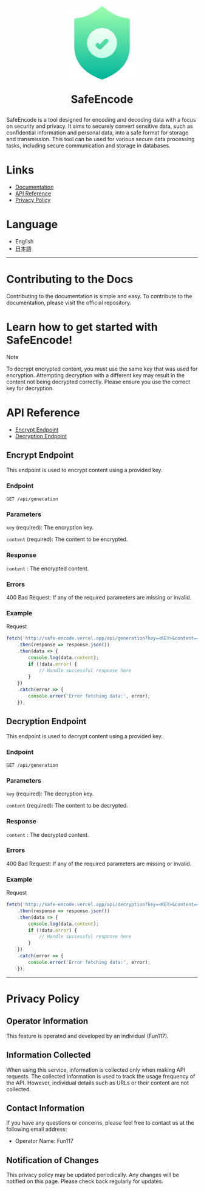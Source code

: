 <h1 align="center">
	<img src="./public/assets/brand/SafeEncode/safe-encode192x192.png"/>
	<p>SafeEncode</p>
</h1>

SafeEncode is a tool designed for encoding and decoding data with a focus on security and privacy. It aims to securely convert sensitive data, such as confidential information and personal data, into a safe format for storage and transmission. This tool can be used for various secure data processing tasks, including secure communication and storage in databases.

# Links

- [Documentation](https://safe-encode.vercel.app/docs)
- [API Reference](https://safe-encode.vercel.app/docs/api-reference)
- [Privacy Policy](https://safe-encode.vercel.app/docs/privacy-policy)

# Language
- English
- [日本語](https://github.com/Fun117/SafeEncode/blob/main/README/ja.md)

---

# Contributing to the Docs

Contributing to the documentation is simple and easy. To contribute to the documentation, please visit the official repository.

# Learn how to get started with SafeEncode!

> [!NOTE]
> To decrypt encrypted content, you must use the same key that was used for encryption. Attempting decryption with a different key may result in the content not being decrypted correctly. Please ensure you use the correct key for decryption.

# API Reference
- [Encrypt Endpoint](#encrypt-endpoint)
- [Decryption Endpoint](#decryption-endpoint)

## Encrypt Endpoint

This endpoint is used to encrypt content using a provided key.

### Endpoint

```
GET /api/generation
```

### Parameters

`key` (required): The encryption key.

`content` (required): The content to be encrypted.

### Response

`content` : The encrypted content.

### Errors

400 Bad Request: If any of the required parameters are missing or invalid.

### Example

Request

```js
fetch('http://safe-encode.vercel.app/api/generation?key=<KEY>&content=<CONTENT>')
	.then(response => response.json())
	.then(data => {
		console.log(data.content);
		if (!data.error) {
			// Handle successful response here
		}
	})
	.catch(error => {
		console.error('Error fetching data:', error);
	});
```

## Decryption Endpoint

This endpoint is used to decrypt content using a provided key.

### Endpoint

```
GET /api/generation
```

### Parameters

`key` (required): The decryption key.

`content` (required): The content to be decrypted.

### Response

`content` : The decrypted content.

### Errors

400 Bad Request: If any of the required parameters are missing or invalid.

### Example

Request

```js
fetch('http://safe-encode.vercel.app/api/decryption?key=<KEY>&content=<CONTENT>')
	.then(response => response.json())
	.then(data => {
		console.log(data.content);
		if (!data.error) {
			// Handle successful response here
		}
	})
	.catch(error => {
		console.error('Error fetching data:', error);
	});
```

---

# Privacy Policy

## Operator Information

This feature is operated and developed by an individual (Fun117).

## Information Collected

When using this service, information is collected only when making API requests. The collected information is used to track the usage frequency of the API. However, individual details such as URLs or their content are not collected.

## Contact Information

If you have any questions or concerns, please feel free to contact us at the following email address:

- Operator Name: Fun117

## Notification of Changes

This privacy policy may be updated periodically. Any changes will be notified on this page. Please check back regularly for updates.